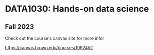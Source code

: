 # DATA1030: Hands-on data science
## Fall 2023

Check out the course's canvas site for more info!

https://canvas.brown.edu/courses/1092452
